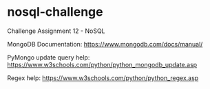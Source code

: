 # nosql-challenge
Challenge Assignment 12 - NoSQL

MongoDB Documentation:
https://www.mongodb.com/docs/manual/

PyMongo update query help:
https://www.w3schools.com/python/python_mongodb_update.asp

Regex help:
https://www.w3schools.com/python/python_regex.asp

